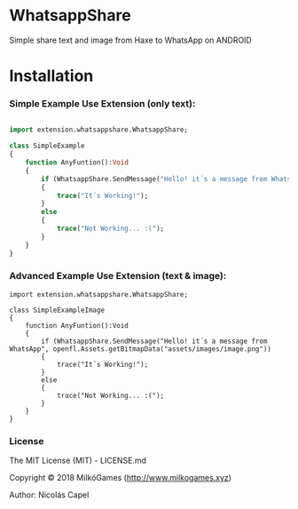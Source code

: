 # WhatsappShare
Simple share text and image from Haxe to WhatsApp on ANDROID

# Installation

### Simple Example Use Extension (only text):

```haxe

import extension.whatsappshare.WhatsappShare;

class SimpleExample
{
    function AnyFuntion():Void
    {
        if (WhatsappShare.SendMessage("Hello! it´s a message from WhatsApp")
        {
            trace("It´s Working!");
        }
        else
        {
            trace("Not Working... :(");        
        }
    }
}
```

### Advanced Example Use Extension (text & image):

```
import extension.whatsappshare.WhatsappShare;

class SimpleExampleImage
{
    function AnyFuntion():Void
    {
        if (WhatsappShare.SendMessage("Hello! it´s a message from WhatsApp", openfl.Assets.getBitmapData("assets/images/image.png"))
        {
            trace("It´s Working!");
        }
        else
        {
            trace("Not Working... :(");        
        }
    }
}

```


### License

The MIT License (MIT) - LICENSE.md

Copyright © 2018 MilköGames (http://www.milkogames.xyz)

Author: Nicolás Capel
